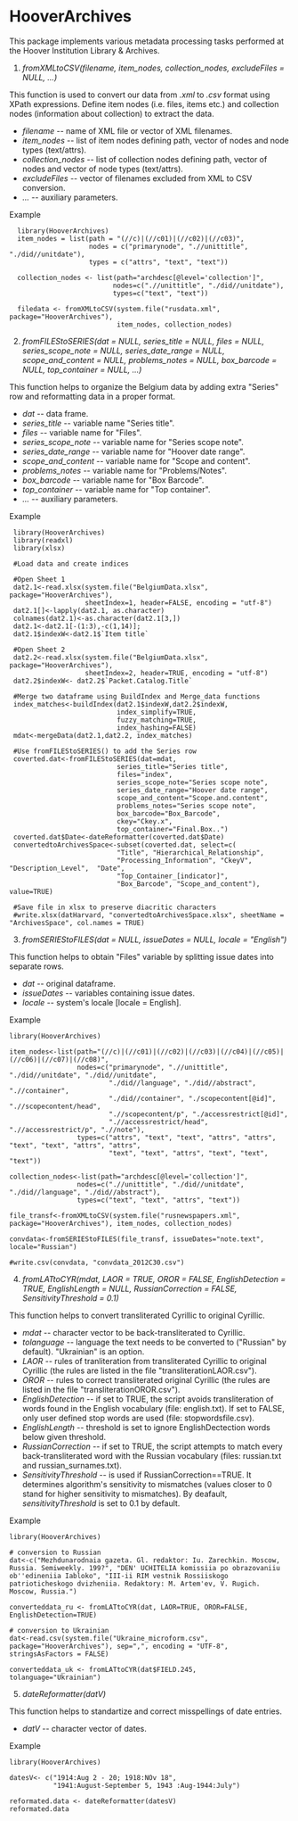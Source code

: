 # HooverArchives
This package implements various metadata processing tasks performed at the Hoover Institution Library & Archives.


1. <em> fromXMLtoCSV(filename, item_nodes, collection_nodes, excludeFiles = NULL, ...) </em>

  This function is used to convert our data from *.xml* to *.csv* format using XPath expressions. Define item nodes (i.e. files, items etc.) and collection nodes (information about collection) to extract the data.
    
  + *filename* -- name of XML file or vector of XML filenames.
  + *item_nodes* -- list of item nodes defining path, vector of nodes and node types (text/attrs).
  + *collection_nodes* -- list of collection nodes defining path, vector of nodes and vector of node types (text/attrs).
  + *excludeFiles* -- vector of filenames excluded from XML to CSV conversion.
  + *...* -- auxiliary parameters.

 Example
 
      library(HooverArchives)
      item_nodes = list(path = "(//c)|(//c01)|(//c02)|(//c03)",
                        nodes = c("primarynode", ".//unittitle", "./did//unitdate"),
                        types = c("attrs", "text", "text"))
      
      collection_nodes <- list(path="archdesc[@level='collection']",
                              nodes=c(".//unittitle", "./did//unitdate"),
                              types=c("text", "text"))
      
      filedata <- fromXMLtoCSV(system.file("rusdata.xml", package="HooverArchives"),
                               item_nodes, collection_nodes)




2. <em> fromFILEStoSERIES(dat = NULL, series_title = NULL, files = NULL, series_scope_note = NULL,
  series_date_range = NULL, scope_and_content = NULL, problems_notes = NULL, box_barcode = NULL, top_container = NULL,
  ...) </em>
  
  This function helps to organize the Belgium data by adding extra "Series" row and reformatting data in a proper format.

  + *dat* -- data frame.
  + *series_title* -- variable name "Series title".
  + *files* -- variable name for "Files".
  + *series_scope_note* -- variable name for "Series scope note".
  + *series_date_range* -- variable name for "Hoover date range".
  + *scope_and_content* -- variable name for "Scope and content".
  + *problems_notes* -- variable name for "Problems/Notes".
  + *box_barcode* -- variable name for "Box Barcode".
  + *top_container* -- variable name for "Top container".
  + *...* -- auxiliary parameters.


 Example 
 
     library(HooverArchives)
     library(readxl)
     library(xlsx)
    
     #Load data and create indices
     
     #Open Sheet 1
     dat2.1<-read.xlsx(system.file("BelgiumData.xlsx", package="HooverArchives"), 
                       sheetIndex=1, header=FALSE, encoding = "utf-8")
     dat2.1[]<-lapply(dat2.1, as.character)
     colnames(dat2.1)<-as.character(dat2.1[3,])
     dat2.1<-dat2.1[-(1:3),-c(1,14)];
     dat2.1$indexW<-dat2.1$`Item title`
    
     #Open Sheet 2
     dat2.2<-read.xlsx(system.file("BelgiumData.xlsx", package="HooverArchives"), 
                       sheetIndex=2, header=TRUE, encoding = "utf-8")
     dat2.2$indexW<- dat2.2$`Packet.Catalog.Title`
    
     #Merge two dataframe using BuildIndex and Merge_data functions
     index_matches<-buildIndex(dat2.1$indexW,dat2.2$indexW,
                               index_simplify=TRUE,
                               fuzzy_matching=TRUE,
                               index_hashing=FALSE)
     mdat<-mergeData(dat2.1,dat2.2, index_matches)
    
     #Use fromFILEStoSERIES() to add the Series row
     coverted.dat<-fromFILEStoSERIES(dat=mdat,
                               series_title="Series title",
                               files="index",
                               series_scope_note="Series scope note",
                               series_date_range="Hoover date range",
                               scope_and_content="Scope.and.content",
                               problems_notes="Series scope note",
                               box_barcode="Box_Barcode",
                               ckey="Ckey.x",
                               top_container="Final.Box..")
     coverted.dat$Date<-dateReformatter(coverted.dat$Date)
     convertedtoArchivesSpace<-subset(coverted.dat, select=c(
                               "Title", "Hierarchical_Relationship",	
                               "Processing_Information", "CkeyV", "Description_Level",	"Date",
                               "Top_Container_[indicator]",
                               "Box_Barcode", "Scope_and_content"), value=TRUE)

     #Save file in xlsx to preserve diacritic characters
     #write.xlsx(datHarvard, "convertedtoArchivesSpace.xlsx", sheetName = "ArchivesSpace", col.names = TRUE)


3. <em> fromSERIEStoFILES(dat = NULL, issueDates = NULL, locale = "English") </em>

  This function helps to obtain "Files" variable by splitting issue dates into separate rows.
  
  + *dat* -- original dataframe.
  + *issueDates* -- variables containing issue dates.
  + *locale* -- system's locale [locale = English].

 Example  
 
    library(HooverArchives)
    
    item_nodes<-list(path="(//c)|(//c01)|(//c02)|(//c03)|(//c04)|(//c05)|(//c06)|(//c07)|(//c08)",
                     nodes=c("primarynode", ".//unittitle", "./did//unitdate", "./did//unitdate",
                             "./did//language", "./did//abstract", ".//container",
                             "./did//container", "./scopecontent[@id]", ".//scopecontent/head",
                             ".//scopecontent/p", "./accessrestrict[@id]",
                             ".//accessrestrict/head", ".//accessrestrict/p", ".//note"),
                     types=c("attrs", "text", "text", "attrs", "attrs", "text", "text", "attrs", "attrs",
                             "text", "text", "attrs", "text", "text", "text"))
    
    collection_nodes<-list(path="archdesc[@level='collection']",
                     nodes=c(".//unittitle", "./did//unitdate", "./did//language", "./did//abstract"),
                     types=c("text", "text", "attrs", "text"))
    
    file_transf<-fromXMLtoCSV(system.file("rusnewspapers.xml", package="HooverArchives"), item_nodes, collection_nodes)
    
    convdata<-fromSERIEStoFILES(file_transf, issueDates="note.text", locale="Russian")
    
    #write.csv(convdata, "convdata_2012C30.csv")

4. <em> fromLATtoCYR(mdat, LAOR = TRUE, OROR = FALSE, EnglishDetection = TRUE, EnglishLength = NULL, RussianCorrection = FALSE, SensitivityThreshold = 0.1) </em>

  This function helps to convert transliterated Cyrillic to original Cyrillic.

  + *mdat* -- character vector to be back-transliterated to Cyrillic.
  + *tolanguage* -- 	language the text needs to be converted to ("Russian" by default). "Ukrainian" is an option.
  + *LAOR* -- rules of tranliteration from transliterated Cyrillic to original Cyrillic (the rules are listed in the file "transliterationLAOR.csv").
  + *OROR* -- rules to correct transliterated original Cyrillic (the rules are listed in the file "transliterationOROR.csv").
  + *EnglishDetection* -- if set to TRUE, the script avoids transliteration of words found in the English vocabulary (file: english.txt). If set to FALSE, only user defined stop words are used (file: stopwordsfile.csv).
  + *EnglishLength* -- threshold is set to ignore EnglishDectection words below given threshold.
  + *RussianCorrection* -- if set to TRUE, the script attempts to match every back-transliterated word with the Russian vocabulary (files: russian.txt and russian_surnames.txt).
  + *SensitivityThreshold* -- is used if RussianCorrection==TRUE. It determines algorithm's sensitivity to mismatches (values closer to 0 stand for higher sensitivity to mismatches). By deafault, *sensitivityThreshold* is set to 0.1 by default.

 Example  

    library(HooverArchives)
    
    # conversion to Russian
    dat<-c("Mezhdunarodnaia gazeta. Gl. redaktor: Iu. Zarechkin. Moscow, Russia. Semiweekly. 199?", "DEN' UCHITELIA komissiia po obrazovaniiu ob''edineniia Iabloko", "III-ii RIM vestnik Rossiiskogo patrioticheskogo dvizheniia. Redaktory: M. Artem'ev, V. Rugich. Moscow, Russia.")
    
    converteddata_ru <- fromLATtoCYR(dat, LAOR=TRUE, OROR=FALSE, EnglishDetection=TRUE)

    # conversion to Ukrainian
    dat<-read.csv(system.file("Ukraine_microform.csv", package="HooverArchives"), sep=",", encoding = "UTF-8", stringsAsFactors = FALSE)
    
    converteddata_uk <- fromLATtoCYR(dat$FIELD.245, tolanguage="Ukrainian")


5. <em> dateReformatter(datV) </em>

  This function helps to standartize and correct misspellings of date entries.

  + *datV* -- character vector of dates.

  Example
  
    library(HooverArchives)
    
    datesV<- c("1914:Aug 2 - 20; 1918:NOv 18",
               "1941:August-September 5, 1943 :Aug-1944:July")
    
    reformated.data <- dateReformatter(datesV)
    reformated.data
